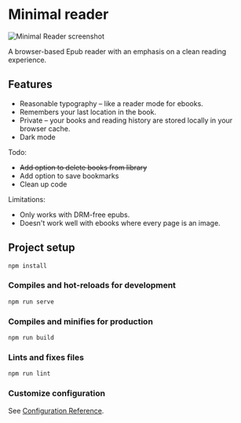 # Minimal reader

![Minimal Reader screenshot](https://www.minimalreader.xyz/img/screenshot.png)

A browser-based Epub reader with an emphasis on a clean reading experience. 

## Features

* Reasonable typography – like a reader mode for ebooks.
* Remembers your last location in the book.
* Private – your books and reading history are stored locally in your browser cache.
* Dark mode


Todo:
* ~~Add option to delete books from library~~
* Add option to save bookmarks
* Clean up code

Limitations:
* Only works with DRM-free epubs.
* Doesn't work well with ebooks where every page is an image.

## Project setup
```
npm install
```

### Compiles and hot-reloads for development
```
npm run serve
```

### Compiles and minifies for production
```
npm run build
```

### Lints and fixes files
```
npm run lint
```

### Customize configuration
See [Configuration Reference](https://cli.vuejs.org/config/).
